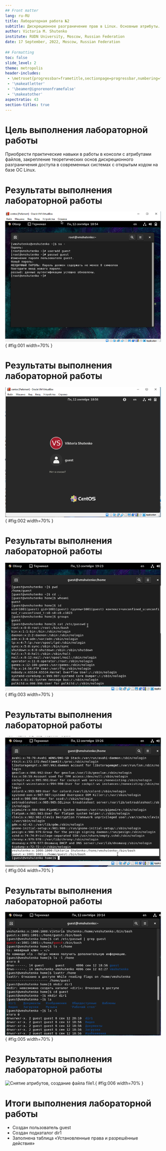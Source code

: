 ```yaml
---
## Front matter
lang: ru-RU
title: Лабораторная работа №2
subtitle: Дискреционное разграничение прав в Linux. Основные атрибуты.
author: Victoria M. Shutenko
institute: RUDN University, Moscow, Russian Federation
date: 17 September, 2022, Moscow, Russian Federation

## Formatting
toc: false
slide_level: 2
theme: metropolis
header-includes: 
 - \metroset{progressbar=frametitle,sectionpage=progressbar,numbering=fraction}
 - '\makeatletter'
 - '\beamer@ignorenonframefalse'
 - '\makeatother'
aspectratio: 43
section-titles: true
---
```

# Цель выполнения лабораторной работы

Приобрести практические навыки в работы в консоли с атрибутами файлов, закрепление теоретических основ дискреционного разграничения доступа в современных системах с открытым кодом на базе ОС Linux.

# Результаты выполнения лабораторной работы

![Cоздание пользователя guest.](images/1.png){ #fig:001 width=70% }

# Результаты выполнения лабораторной работы

![Авторизация пользователя guest.](images/2.png){ #fig:002 width=70% }

# Результаты выполнения лабораторной работы

![Определение директори, команда id. Просмотр файла](images/3.png){ #fig:003 width=70% }

# Результаты выполнения лабораторной работы

![Просмотр файла.](images/4.png){ #fig:004 width=70% }

# Результаты выполнения лабораторной работы

![Определение существующей директории, поиск расширенных атрибутов, создание dir1.](images/5.png){ #fig:005 width=70% }

# Результаты выполнения лабораторной работы

![Снятие атрибутов, создание файла file1.](images/6.png){ #fig:006 width=70% }

# Итоги выполнения лабораторной работы

- Создан пользователь guest
- Создан подкаталог dir1
- Заполнена таблица «Установленные права и разрешённые действия»
